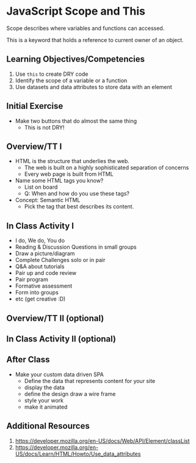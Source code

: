# JavaScript Scope and This

Scope describes where variables and functions can 
accessed. 

This is a keyword that holds a reference to current owner 
of an object. 

## Learning Objectives/Competencies

1. Use `this` to create DRY code
1. Identify the scope of a variable or a function 
1. Use datasets and data attributes to store data with an element

## Initial Exercise

- Make two buttons that do almost the same thing
  - This is not DRY!

## Overview/TT I 

- HTML is the structure that underlies the web. 
  - The web is built on a highly sophisticated separation of concerns
  - Every web page is built from HTML
- Name some HTML tags you know?
  - List on board 
  - Q: When and how do you use these tags? 
- Concept: Semantic HTML
  - Pick the tag that best describes its content. 

## In Class Activity I

- I do, We do, You do
- Reading & Discussion Questions in small groups
- Draw a picture/diagram
- Complete Challenges solo or in pair
- Q&A about tutorials
- Pair up and code review
- Pair program
- Formative assessment
- Form into groups
- etc (get creative :D)

## Overview/TT II (optional)

## In Class Activity II (optional)

## After Class

- Make your custom data driven SPA 
  - Define the data that represents content for your site
  - display the data
  - define the design draw a wire frame
  - style your work
  - make it animated 

## Additional Resources

1. https://developer.mozilla.org/en-US/docs/Web/API/Element/classList
1. https://developer.mozilla.org/en-US/docs/Learn/HTML/Howto/Use_data_attributes